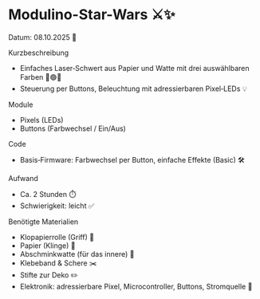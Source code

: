 # Modulino-Star-Wars ⚔️✨

Datum: 08.10.2025 📅

Kurzbeschreibung
- Einfaches Laser‑Schwert aus Papier und Watte mit drei auswählbaren Farben 🔴🟢🔵
- Steuerung per Buttons, Beleuchtung mit adressierbaren Pixel‑LEDs 💡

Module
- Pixels (LEDs) 
- Buttons (Farbwechsel / Ein/Aus) 

Code
- Basis‑Firmware: Farbwechsel per Button, einfache Effekte (Basic) 🛠️

Aufwand
- Ca. 2 Stunden ⏱️
- Schwierigkeit: leicht ✅

Benötigte Materialien 
- Klopapierrolle (Griff) 🧻
- Papier (Klinge) 📄
- Abschminkwatte (für das innere) 🧴
- Klebeband & Schere ✂️
- Stifte zur Deko ✏️
- Elektronik: adressierbare Pixel, Microcontroller, Buttons, Stromquelle 🔋

